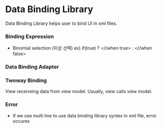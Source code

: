 # Data Binding Library

Data Binding Library helps user to bind UI in xml files.



### Binding Expression

+ Binomial selection (이상 선택)
  ex) if(true) ? <//when true> : <//when false>

### Data Binding Adapter

### Twoway Binding

View receiveing data from view model. Usually, view calls view model.

### Error 

+ If we use multi line to use data binding library syntex in xml file, error occures
  

